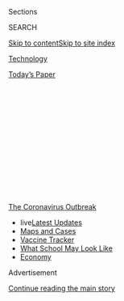 <div id="app">

<div>

<div>

<div>

<div class="NYTAppHideMasthead css-1q2w90k e1suatyy0">

<div class="section css-ui9rw0 e1suatyy2">

<div class="css-eph4ug er09x8g0">

<div class="css-6n7j50">

</div>

<span class="css-1dv1kvn">Sections</span>

<div class="css-10488qs">

<span class="css-1dv1kvn">SEARCH</span>

</div>

[Skip to content](#site-content)[Skip to site
index](#site-index)

</div>

<div id="masthead-section-label" class="css-1wr3we4 eaxe0e00">

[Technology](https://www.nytimes3xbfgragh.onion/section/technology)

</div>

<div class="css-10698na e1huz5gh0">

</div>

</div>

<div id="masthead-bar-one" class="section hasLinks css-15hmgas e1csuq9d3">

<div class="css-uqyvli e1csuq9d0">

</div>

<div class="css-1uqjmks e1csuq9d1">

</div>

<div class="css-9e9ivx">

[](https://myaccount.nytimes3xbfgragh.onion/auth/login?response_type=cookie&client_id=vi)

</div>

<div class="css-1bvtpon e1csuq9d2">

[Today’s
Paper](https://www.nytimes3xbfgragh.onion/section/todayspaper)

</div>

</div>

</div>

</div>

<div data-aria-hidden="false">

<div id="site-content" data-role="main">

<div>

<div class="css-1aor85t" style="opacity:0.000000001;z-index:-1;visibility:hidden">

<div class="css-1hqnpie">

<div class="css-epjblv">

<span class="css-17xtcya">[Technology](/section/technology)</span><span class="css-x15j1o">|</span><span class="css-fwqvlz">Virus
Conspiracists Elevate a New
Champion</span>

</div>

<div class="css-k008qs">

<div class="css-1iwv8en">

<span class="css-18z7m18"></span>

<div>

</div>

</div>

<span class="css-1n6z4y">https://nyti.ms/3clD6Nv</span>

<div class="css-1705lsu">

<div class="css-4xjgmj">

<div class="css-4skfbu" data-role="toolbar" data-aria-label="Social Media Share buttons, Save button, and Comments Panel with current comment count" data-testid="share-tools">

  - 
  - 
  - 
  - 
    
    <div class="css-6n7j50">
    
    </div>

  - 

</div>

</div>

</div>

</div>

</div>

</div>

<div id="NYT_TOP_BANNER_REGION" class="css-13pd83m">

<div>

<div id="styln-prism-menu-1592847958612" class="section interactive-content interactive-size-medium css-1edisqu">

<div class="css-17ih8de interactive-body">

<div id="scroll-container" class="css-1gj85ro">

[<span class="styln-title-wrap"><span class="css-1pje3qr">The
Coronavirus</span><span class="css-1pje3qr">
Outbreak</span></span>](https://www.nytimes3xbfgragh.onion/news-event/coronavirus?action=click&pgtype=Article&state=default&region=TOP_BANNER&context=storylines_menu)

  - <span class="css-kqxiym" data-emphasize="true">live</span>[Latest
    Updates](https://www.nytimes3xbfgragh.onion/2020/08/01/world/coronavirus-covid-19.html?action=click&pgtype=Article&state=default&region=TOP_BANNER&context=storylines_menu)
  - [Maps and
    Cases](https://www.nytimes3xbfgragh.onion/interactive/2020/us/coronavirus-us-cases.html?action=click&pgtype=Article&state=default&region=TOP_BANNER&context=storylines_menu)
  - [Vaccine
    Tracker](https://www.nytimes3xbfgragh.onion/interactive/2020/science/coronavirus-vaccine-tracker.html?action=click&pgtype=Article&state=default&region=TOP_BANNER&context=storylines_menu)
  - [What School May Look
    Like](https://www.nytimes3xbfgragh.onion/interactive/2020/07/29/us/schools-reopening-coronavirus.html?action=click&pgtype=Article&state=default&region=TOP_BANNER&context=storylines_menu)
  - [Economy](https://www.nytimes3xbfgragh.onion/live/2020/07/31/business/stock-market-today-coronavirus?action=click&pgtype=Article&state=default&region=TOP_BANNER&context=storylines_menu)

</div>

</div>

</div>

</div>

</div>

<div id="top-wrapper" class="css-1sy8kpn">

<div id="top-slug" class="css-l9onyx">

Advertisement

</div>

[Continue reading the main
story](#after-top)

<div class="ad top-wrapper" style="text-align:center;height:100%;display:block;min-height:250px">

<div id="top" class="place-ad" data-position="top" data-size-key="top">

</div>

</div>

<div id="after-top">

</div>

</div>

<div>

<div id="sponsor-wrapper" class="css-1hyfx7x">

<div id="sponsor-slug" class="css-19vbshk">

Supported by

</div>

[Continue reading the main
story](#after-sponsor)

<div id="sponsor" class="ad sponsor-wrapper" style="text-align:center;height:100%;display:block">

</div>

<div id="after-sponsor">

</div>

</div>

<div class="css-186x18t">

</div>

<div class="css-1vkm6nb ehdk2mb0">

# Virus Conspiracists Elevate a New Champion

</div>

A video showcasing baseless arguments by Dr. Judy Mikovits, including
attacks on Dr. Anthony Fauci, has been viewed more than eight million
times in the past week.

<div class="css-79elbk" data-testid="photoviewer-wrapper">

<div class="css-z3e15g" data-testid="photoviewer-wrapper-hidden">

</div>

<div class="css-1a48zt4 ehw59r15" data-testid="photoviewer-children">

![<span class="css-16f3y1r e13ogyst0" data-aria-hidden="true">Dr. Judy
Mikovits at the Whittemore Peterson Institute for Neuro-Immune Disease
in 2011, the year she was fired
there.</span><span class="css-cnj6d5 e1z0qqy90" itemprop="copyrightHolder"><span class="css-1ly73wi e1tej78p0">Credit...</span><span><span>David
Calvert/Associated
Press</span></span></span>](https://static01.graylady3jvrrxbe.onion/images/2020/05/11/business/00virus-mikovits-print/merlin_53613071_01d78a84-91a4-4066-91e7-cfa2e41b330f-articleLarge.jpg?quality=75&auto=webp&disable=upscale)

</div>

</div>

<div class="css-18e8msd">

<div class="css-vp77d3 epjyd6m0">

<div class="css-1baulvz">

By [<span class="css-1baulvz last-byline" itemprop="name">Davey
Alba</span>](https://www.nytimes3xbfgragh.onion/by/davey-alba)

</div>

</div>

  - 
    
    <div class="css-ld3wwf e16638kd2">
    
    May 9,
    2020
    
    </div>

  - 
    
    <div class="css-4xjgmj">
    
    <div class="css-d8bdto" data-role="toolbar" data-aria-label="Social Media Share buttons, Save button, and Comments Panel with current comment count" data-testid="share-tools">
    
      - 
      - 
      - 
      - 
        
        <div class="css-6n7j50">
        
        </div>
    
      - 
    
    </div>
    
    </div>

</div>

<div class="css-mdjrty">

[Leer en
español](https://www.nytimes3xbfgragh.onion/es/2020/05/11/espanol/plandemia-judy-mikovitz-desinformacion.html "Read in Spanish")

</div>

</div>

<div class="section meteredContent css-1r7ky0e" name="articleBody" itemprop="articleBody">

<div class="css-1fanzo5 StoryBodyCompanionColumn">

<div class="css-53u6y8">

In a video posted to YouTube on Monday, a woman animatedly described an
unsubstantiated secret plot by global elites like Bill Gates and Dr.
Anthony Fauci to use the coronavirus pandemic to profit and grab
political power.

In the 26-minute video, the woman asserted how Dr. Fauci, the director
of the National Institute of Allergy and Infectious Diseases and a
leading voice on the coronavirus, had buried her research about how
vaccines can damage people’s immune systems. It is those weakened immune
systems, she declared, that have made people susceptible to illnesses
like Covid-19.

The video, a scene from a longer dubious documentary called
“[Plandemic](https://www.nytimes3xbfgragh.onion/2020/05/20/technology/plandemic-movie-youtube-facebook-coronavirus.html),”
was quickly seized upon by anti-vaccinators, the conspiracy group QAnon
and activists from the Reopen America movement, generating more than
eight million views. And it has turned the woman — Dr. Judy Mikovits,
62, a discredited scientist — into a new star of virus disinformation.

Her ascent was powered not only by the YouTube video but also by a book
that she published in April, “Plague of Corruption,” which frames Dr.
Mikovits as a truth-teller fighting deception in science. In recent
weeks, she has become a darling of far-right publications like The Epoch
Times and The Gateway Pundit. Mentions of her on social media and
television have spiked to as high as 14,000 a day, according to the
media insights company Zignal Labs.

</div>

</div>

<div class="css-1fanzo5 StoryBodyCompanionColumn">

<div class="css-53u6y8">

The rise of Dr. Mikovits is the latest twist in the virus disinformation
wars, which have swelled throughout the pandemic. Conspiracy theorists
have used the uncertainty and fear around the disease to mint many
villains. Those include [Dr. Fauci after he appeared to slight President
Trump](https://www.nytimes3xbfgragh.onion/2020/03/28/technology/coronavirus-fauci-trump-conspiracy-target.html)
and [Mr. Gates, a co-founder of Microsoft, as someone who started the
disease](https://www.nytimes3xbfgragh.onion/2020/04/17/technology/bill-gates-virus-conspiracy-theories.html).
They have also pushed the baseless idea that [5G wireless waves can help
cause the
disease](https://www.nytimes3xbfgragh.onion/2020/04/10/technology/coronavirus-5g-uk.html).

On the flip side, they have created their own heroes, like Dr. Mikovits.

The conspiracy theorists “recast a pusher of discredited pseudoscience
as a whistle-blowing counterpoint to real expertise,” said Renee
DiResta, a disinformation researcher at the Stanford Internet
Observatory.

Dr. Mikovits did not respond to requests for comment.

Judy Mikovits has a degree in biology from the University of Virginia
and a Ph.D. in molecular biology from George Washington University. From
1992 to 2001, she worked at the National Cancer Institute as a
postdoctoral fellow, a staff scientist and a lab director, then served
as research director of the Whittemore Peterson Institute for
Neuro-Immune Disease from 2006 to 2011. In 2011, after her research into
chronic fatigue syndrome was discredited, she was
[fired](https://www.sciencemag.org/news/2011/10/chronic-fatigue-syndrome-researcher-fired-amidst-new-controversy)
from Whittemore.

Dr. Mikovits’s rise to internet notoriety has been sudden. According to
data from Zignal Labs, she was rarely mentioned on social media
platforms in February.

</div>

</div>

<div class="css-79elbk" data-testid="photoviewer-wrapper">

<div class="css-z3e15g" data-testid="photoviewer-wrapper-hidden">

</div>

<div class="css-1a48zt4 ehw59r15" data-testid="photoviewer-children">

![<span class="css-16f3y1r e13ogyst0" data-aria-hidden="true">GoFundMe
removed a fund-raiser for Judy Mikovits, stating that the campaign
violated the website’s terms of
service.</span>](https://static01.graylady3jvrrxbe.onion/images/2020/05/08/technology/09virus-mikovits/oakImage-1588977888511-articleLarge.png?quality=75&auto=webp&disable=upscale)

</div>

</div>

<div class="css-1fanzo5 StoryBodyCompanionColumn">

<div class="css-53u6y8">

By April, coverage of Dr. Mikovits rose to 800 mentions a day. That
month, Darla Shine, the wife of Bill Shine, a former Fox News executive
and former top aide to Mr. Trump, promoted Dr. Mikovits’s book [in a
tweet](https://twitter.com/DarlaShine/status/1246607755915526144).
Videos by The Epoch Times, a publication with ties to the Falun Gong,
and the conservative outlet “The Next News Network” interviewed Dr.
Mikovits about the pandemic, generating more than 1.5 million views on
social networks.

</div>

</div>

<div class="css-1fanzo5 StoryBodyCompanionColumn">

<div class="css-53u6y8">

Then came the video from “Plandemic,” which made mentions of Dr.
Mikovits on social media spike far higher. The video was produced by
Mikki Willis, who was involved in making “Bernie or Bust” and “Never
Hillary” videos during the 2016 presidential
campaign.

<div id="NYT_MAIN_CONTENT_1_REGION" class="css-9tf9ac">

<div>

<div id="styln-covid-updates-markets" class="section interactive-content interactive-size-medium css-1ftcdic">

<div class="css-17ih8de interactive-body">

<div id="styln-briefing-block">

<div class="briefing-block-header-section">

# [Latest Updates: Economy](https://www.nytimes3xbfgragh.onion/live/2020/07/31/business/stock-market-today-coronavirus?action=click&pgtype=Article&state=default&region=MAIN_CONTENT_1&context=storylines_live_updates)

</div>

<div class="briefing-block-lb-items">

<div class="briefing-block-update-time">

[32h
ago](https://www.nytimes3xbfgragh.onion/live/2020/07/31/business/stock-market-today-coronavirus?action=click&pgtype=Article&state=default&region=MAIN_CONTENT_1&context=storylines_live_updates#kodaks-chief-executive-was-given-stock-options-then-the-share-price-spiked-1000-percent)

</div>

<div>

[Kodak’s chief executive was given stock options. Then the share price
spiked 1,000
percent.](https://www.nytimes3xbfgragh.onion/live/2020/07/31/business/stock-market-today-coronavirus?action=click&pgtype=Article&state=default&region=MAIN_CONTENT_1&context=storylines_live_updates#kodaks-chief-executive-was-given-stock-options-then-the-share-price-spiked-1000-percent)

</div>

<div class="briefing-block-update-time">

[35h
ago](https://www.nytimes3xbfgragh.onion/live/2020/07/31/business/stock-market-today-coronavirus?action=click&pgtype=Article&state=default&region=MAIN_CONTENT_1&context=storylines_live_updates#fitch-ratings-downgrades-its-outlook-on-us-debt)

</div>

<div>

[Fitch Ratings downgrades its outlook on U.S.
debt.](https://www.nytimes3xbfgragh.onion/live/2020/07/31/business/stock-market-today-coronavirus?action=click&pgtype=Article&state=default&region=MAIN_CONTENT_1&context=storylines_live_updates#fitch-ratings-downgrades-its-outlook-on-us-debt)

</div>

<div class="briefing-block-update-time">

[41h
ago](https://www.nytimes3xbfgragh.onion/live/2020/07/31/business/stock-market-today-coronavirus?action=click&pgtype=Article&state=default&region=MAIN_CONTENT_1&context=storylines_live_updates#us-sanctions-more-chinese-officials-over-human-rights-violations-as-tensions-flare)

</div>

<div>

[U.S. sanctions more Chinese officials over human rights violations as
tensions
flare](https://www.nytimes3xbfgragh.onion/live/2020/07/31/business/stock-market-today-coronavirus?action=click&pgtype=Article&state=default&region=MAIN_CONTENT_1&context=storylines_live_updates#us-sanctions-more-chinese-officials-over-human-rights-violations-as-tensions-flare)

</div>

</div>

<div class="briefing-block-footer">

<div class="briefing-block-footer-meta">

[See more
updates](https://www.nytimes3xbfgragh.onion/live/2020/07/31/business/stock-market-today-coronavirus?action=click&pgtype=Article&state=default&region=MAIN_CONTENT_1&context=storylines_live_updates)

</div>

<div class="briefing-block-briefinglinks">

<span>More live coverage:</span>
[Global](https://www.nytimes3xbfgragh.onion/2020/08/01/world/coronavirus-covid-19.html?action=click&pgtype=Article&state=default&region=MAIN_CONTENT_1&context=storylines_live_updates)

</div>

</div>

</div>

</div>

</div>

</div>

</div>

Her arguments also began to spill over into the real world, including
her baseless assertion that “wearing the mask literally activates your
own virus.” There is no evidence that wearing a mask can activate
viruses and make people sick. On Thursday in Sacramento, Calif., [a
woman brandished a
sign](https://twitter.com/mikeblountsac/status/1258439584507031552) in
front of the state Capitol building that read, “Do you know who Dr. Judy
Mikovits is? Then don’t tell me I need a silly mask.”

YouTube and Facebook have removed the “Plandemic” scene, saying that it
spread inaccurate information about Covid-19 that could be harmful to
the public. But the video continues to circulate, as people post new
copies. Twitter added an “unsafe” warning on [at least one
link](https://twitter.com/DrJudyAMikovits/status/1257425999408611330)
featuring Dr. Mikovits on the social network, and blocked the hashtags
\#PlagueOfCorruption and \#Plandemicmovie from trends and search.

Dr. Mikovits has attacked Dr. Fauci online since at least 2018. But her
claims did not gain much traction until this year, when the [narrative
that Dr. Fauci was secretly plotting to undermine and discredit the
president started
spreading](https://www.nytimes3xbfgragh.onion/2020/03/28/technology/coronavirus-fauci-trump-conspiracy-target.html).

Dr. Mikovits says Dr. Fauci’s attacks on her work date back to the
1980s, when she [contributed
research](https://nyaspubs.onlinelibrary.wiley.com/doi/abs/10.1111/j.1749-6632.1990.tb16119.x)
to the National Cancer Institute as a graduate student. In the video
being shared, Dr. Mikovits alleges that Dr. Fauci intercepted her
research on H.I.V. to make money off patents, threatened her and then
took undeserved credit for moving the field of H.I.V. treatment forward.

She also ties her professional downfall to Dr. Fauci. In 2009, Dr.
Mikovits published research in the journal Science claiming to show that
a mouse retrovirus caused chronic fatigue syndrome and other illnesses.
That research gained significant media attention, but it was discredited
a couple of years later, including with a retraction by the journal. Dr.
Mikovits was briefly jailed in California on charges of theft made by
Whittemore. The charges were later dropped.

</div>

</div>

<div class="css-1fanzo5 StoryBodyCompanionColumn">

<div class="css-53u6y8">

Dr. Mikovits has sought to reframe the scandal as part of a broader
campaign of persecution, aimed at silencing her work questioning the
safety of vaccines.

There is no evidence that Dr. Fauci and Dr. Mikovits interacted. This
week, in a [statement to the fact-checking website
Snopes](https://www.snopes.com/fact-check/scientist-vaccine-jailed/),
Dr. Fauci denied ever having threatened Dr. Mikovits. “I have no idea
what she is talking about,” he wrote.

The National Cancer Institute referred an inquiry about Dr. Mikovits’s
claims to the National Institutes of Health, the agency that oversees
the N.C.I.’s cancer research and training. Dr. Fauci came to the
National Institutes of Health as a clinical associate in 1968, and was
appointed director of the National Institute of Allergy and Infectious
Diseases at the N.I.H. by 1984.

In a statement, the agency said, “The National Institutes of Health and
National Institute of Allergy and Infectious Diseases are focused on
critical research aimed at ending the Covid-19 pandemic and preventing
further deaths. We are not engaging in tactics by some seeking to derail
our efforts.”

Dr. Ian Lipkin, the director of the Center for Infection and Immunity at
Columbia University, said in an interview on Saturday morning that Dr.
Fauci had asked him in 2011 to design a study that would address whether
Dr. Mikovits and others could reproduce her research showing an
association between XMRV, the mouse retrovirus, and chronic fatigue
syndrome. He pointed to a [September 2012 news conference at
Columbia](https://www.mailman.columbia.edu/research/center-infection-and-immunity/cii-press-conference-multicenter-study-chronic-fatigue)
in which Dr. Mikovits admitted the link her original research had made
between the mouse retrovirus and chronic fatigue syndrome was “simply
not there.”

“Now is the time to use” the invalidating results that came out of the
effort to reproduce her research “and move forward,” [Dr. Mikovits said
at the
time](https://www.youtube.com/watch?list=PLm8X_9pQvTbVCBWor35cXIOJpsjGfCnKm&time_continue=334&v=Y3dJsNZuNUk&feature=emb_title).
“And that’s what science is all about.”

Ivan Oransky, a co-founder of the academic watchdog [Retraction
Watch](https://retractionwatch.com/2020/05/06/who-is-judy-mikovits/),
which has followed Dr. Mikovits’s work closely, said that when he sees
videos like the one posted in the past week, “they tend to coalesce
around certain kinds of subjects, then the trajectory turns to
martyrhood really quickly.”

</div>

</div>

<div class="css-1fanzo5 StoryBodyCompanionColumn">

<div class="css-53u6y8">

There is some evidence that prominent members of conspiracy groups have
tried to give her name and her story a lift online.

Zach Vorhies, a former YouTube employee who has recently promoted QAnon
conspiracy theories, posted a GoFundMe campaign on April 19 titled “Help
me amplify Pharma Whistleblower Judy Mikovits.” The campaign was first
spotted by Ms. DiResta, of the Stanford Internet Observatory.

A day before the GoFundMe campaign began, a newly created account for
Dr. Mikovits [tweeted for the first
time](https://twitter.com/DrJudyAMikovits/status/1251647330572476417).
“A big thanks goes out to Zach Vorhies (@Perpetualmaniac) for helping
me get on Twitter\!” It was retweeted 400 times and liked more than
2,200 times. The account has gained over 111,000 followers in less than
a month.

GoFundMe removed the page on Friday, stating that the campaign violated
the website’s terms of service for “campaigns that are fraudulent,
misleading, inaccurate, dishonest, or impossible.”

Mr. Vorhies did not respond to requests for comment.

Dr. Mikovits’s newfound notoriety has also lifted sales of her new book.
This week, “Plague of Corruption” shot to No. 1 on Amazon’s print
best-seller list. The book was out of stock on Friday. Amazon said that
the book did not violate the company’s content guidelines.

Skyhorse, the independent publishing company behind the book, defended
its decision to print Dr. Mikovits. “The world should discuss the ideas
in this book, rather than allow censorship to prevail,” a spokeswoman
for Skyhorse said.

Dr. Peter J. Hotez, dean of the National School of Tropical Medicine at
Baylor College of Medicine, said her rise illustrated how the
anti-vaccination movement had “taken a new ominous twist” with the
coronavirus.

</div>

</div>

<div class="css-1fanzo5 StoryBodyCompanionColumn">

<div class="css-53u6y8">

“They’ve now aligned themselves with far-right groups,” Dr. Hotez said,
“and their weapons of choice are YouTube, Facebook and Amazon.”

Sheera Frenkel and Alexandra Alter contributed reporting. Ben Decker and
Jack Begg contributed research.

</div>

</div>

<div>

</div>

</div>

<div>

</div>

<div>

</div>

<div>

</div>

<div>

<div id="bottom-wrapper" class="css-1ede5it">

<div id="bottom-slug" class="css-l9onyx">

Advertisement

</div>

[Continue reading the main
story](#after-bottom)

<div id="bottom" class="ad bottom-wrapper" style="text-align:center;height:100%;display:block;min-height:90px">

</div>

<div id="after-bottom">

</div>

</div>

</div>

</div>

</div>

## Site Index

<div>

</div>

## Site Information Navigation

  - [© <span>2020</span> <span>The New York Times
    Company</span>](https://help.nytimes3xbfgragh.onion/hc/en-us/articles/115014792127-Copyright-notice)

<!-- end list -->

  - [NYTCo](https://www.nytco.com/)
  - [Contact
    Us](https://help.nytimes3xbfgragh.onion/hc/en-us/articles/115015385887-Contact-Us)
  - [Work with us](https://www.nytco.com/careers/)
  - [Advertise](https://nytmediakit.com/)
  - [T Brand Studio](http://www.tbrandstudio.com/)
  - [Your Ad
    Choices](https://www.nytimes3xbfgragh.onion/privacy/cookie-policy#how-do-i-manage-trackers)
  - [Privacy](https://www.nytimes3xbfgragh.onion/privacy)
  - [Terms of
    Service](https://help.nytimes3xbfgragh.onion/hc/en-us/articles/115014893428-Terms-of-service)
  - [Terms of
    Sale](https://help.nytimes3xbfgragh.onion/hc/en-us/articles/115014893968-Terms-of-sale)
  - [Site
    Map](https://spiderbites.nytimes3xbfgragh.onion)
  - [Help](https://help.nytimes3xbfgragh.onion/hc/en-us)
  - [Subscriptions](https://www.nytimes3xbfgragh.onion/subscription?campaignId=37WXW)

</div>

</div>

</div>

</div>
